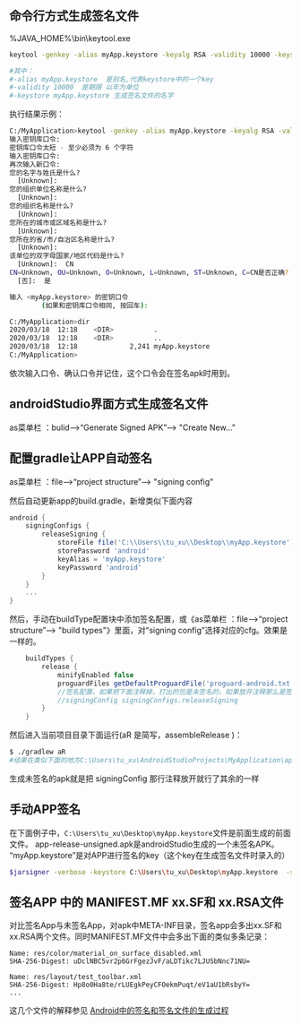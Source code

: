 

## 命令行方式生成签名文件

%JAVA_HOME%\bin\keytool.exe

```sh
keytool -genkey -alias myApp.keystore -keyalg RSA -validity 10000 -keystore myApp.keystore

#其中：
#-alias myApp.keystore  是别名,代表keystore中的一个key
#-validity 10000  是期限 以年为单位
#-keystore myApp.keystore 生成签名文件的名字
```

执行结果示例：
```sh
C:/MyApplication>keytool -genkey -alias myApp.keystore -keyalg RSA -validity 10000 -keystore myApp.keystore
输入密钥库口令:
密钥库口令太短 - 至少必须为 6 个字符
输入密钥库口令:
再次输入新口令:
您的名字与姓氏是什么?
  [Unknown]:
您的组织单位名称是什么?
  [Unknown]:
您的组织名称是什么?
  [Unknown]:
您所在的城市或区域名称是什么?
  [Unknown]:
您所在的省/市/自治区名称是什么?
  [Unknown]:
该单位的双字母国家/地区代码是什么?
  [Unknown]:  CN
CN=Unknown, OU=Unknown, O=Unknown, L=Unknown, ST=Unknown, C=CN是否正确?
  [否]:  是

输入 <myApp.keystore> 的密钥口令
        (如果和密钥库口令相同, 按回车):

C:/MyApplication>dir
2020/03/18  12:18    <DIR>          .
2020/03/18  12:18    <DIR>          ..
2020/03/18  12:18             2,241 myApp.keystore
C:/MyApplication>
```
依次输入口令、确认口令并记住，这个口令会在签名apk时用到。

## androidStudio界面方式生成签名文件

as菜单栏 ：bulid-->“Generate Signed APK”--> "Create New..."


## 配置gradle让APP自动签名

as菜单栏 ：file-->“project  structure”--> "signing config"

然后自动更新app的build.gradle，新增类似下面内容
```groovy
android {
    signingConfigs {
        releaseSigning {
            storeFile file('C:\\Users\\tu_xu\\Desktop\\myApp.keystore')
            storePassword 'android'
            keyAlias = 'myApp.keystore'
            keyPassword 'android'
        }
    }
    ...
}    
```
然后，手动在buildType配置块中添加签名配置，或《as菜单栏 ：file-->“project  structure”--> "build types"》里面，对“signing config”选择对应的cfg。效果是一样的。
```groovy
    buildTypes {
        release {
            minifyEnabled false
            proguardFiles getDefaultProguardFile('proguard-android.txt'), 'proguard-rules.pro'
            //签名配置，如果把下面注释掉，打出的包是未签名的，如果放开注释那么是签名的包
            //signingConfig signingConfigs.releaseSigning
        }
    }
```

然后进入当前项目目录下面运行(aR 是简写，assembleRelease )：
```sh
$ ./gradlew aR
#结果在类似下面的地方C:\Users\tu_xu\AndroidStudioProjects\MyApplication\app\build\outputs\apk\release\app-release.apk
```

生成未签名的apk就是把 signingConfig 那行注释放开就行了其余的一样

## 手动APP签名
在下面例子中，`C:\Users\tu_xu\Desktop\myApp.keystore`文件是前面生成的前面文件。 app-release-unsigned.apk是androidStudio生成的一个未签名APK。 “myApp.keystore”是对APP进行签名的key（这个key在生成签名文件时录入的）
```sh
$jarsigner -verbose -keystore C:\Users\tu_xu\Desktop\myApp.keystore  -signedjar result_singed.apk  C:\Users\tu_xu\AndroidStudioProjects\MyApplication\app\build\outputs\apk\release\app-release-unsigned.apk  myApp.keystore
```

## 签名APP 中的 MANIFEST.MF xx.SF和 xx.RSA文件

对比签名App与未签名App，对apk中META-INF目录，签名app会多出xx.SF和 xx.RSA两个文件。同时MANIFEST.MF文件中会多出下面的类似多条记录：
```text
Name: res/color/material_on_surface_disabled.xml
SHA-256-Digest: uDclNBC5vr2p6GrFgezJvF/aLDTikc7LJUSbNnc71NU=

Name: res/layout/test_toolbar.xml
SHA-256-Digest: Hp8o0Ha8te/rLUEgkPeyCFOekmPuqt/eV1aU1bRsbyY=
...
```
这几个文件的解释参见 [Android中的签名和签名文件的生成过程](https://blog.csdn.net/niyingxunzong/article/details/79977580)


